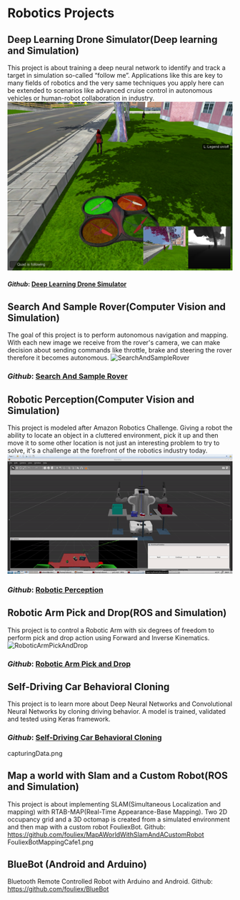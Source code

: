 # Robotics Projects
## Deep Learning Drone Simulator(Deep learning and Simulation)
This project is about training a deep neural network to identify and track a target in simulation so-called “follow me”.
Applications like this are key to many fields of robotics and the very same techniques you apply here can be extended
to scenarios like advanced cruise control in autonomous vehicles or human-robot collaboration in industry.
![DeepLearningDroneSimulator](./images/sim_screenshot.png)

#### *Github*: [Deep Learning Drone Simulator](https://github.com/fouliex/DeepLearningDroneSimulator)
 
 
## Search And Sample Rover(Computer Vision and Simulation)
The goal of this project is to perform autonomous navigation and mapping. 
With each new image we receive from the rover's camera, we can make decision about sending commands like throttle,
brake and steering the rover therefore it becomes autonomous.
![SearchAndSampleRover](./images/rover_image.gif)
### *Github*: [Search And Sample Rover](https://github.com/fouliex/SearchAndSampleRoverProject)

 
## Robotic Perception(Computer Vision and Simulation)
This project is modeled after Amazon Robotics Challenge. Giving a robot the ability to locate an object in a cluttered
environment, pick it up and then move it to some other location is not just an interesting problem to try to solve,
it's a challenge at the forefront of the robotics industry today.
![Robotic Perception](./images/PR2.gif)
### *Github*: [Robotic Perception](https://github.com/fouliex/RoboticPerception)

 

## Robotic Arm Pick and Drop(ROS and Simulation)
This project is to control a Robotic Arm with six degrees of freedom to perform pick and drop action using
 Forward and Inverse Kinematics.
 ![RoboticArmPickAndDrop](./images/PickAndDrop.gif)
### *Github*: [Robotic Arm Pick and Drop](https://github.com/fouliex/RoboticArmPickAndDrop)

  
## Self-Driving Car Behavioral Cloning
This project is to learn more about Deep Neural Networks and Convolutional Neural Networks by cloning driving behavior.
A model is trained, validated and tested using Keras framework.

### *Github*: [Self-Driving Car Behavioral Cloning](https://github.com/fouliex/SelfDrivingCarBehavioralCloning)
capturingData.png
 
    
 
## Map a world with Slam and a Custom Robot(ROS and Simulation)
This project is about implementing SLAM(Simultaneous Localization and mapping) with RTAB-MAP(Real-Time Appearance-Base Mapping). Two 2D occupancy grid and a 3D octomap is created from a simulated environment and then map with a custom robot FouliexBot.
Github: https://github.com/fouliex/MapAWorldWithSlamAndACustomRobot
FouliexBotMappingCafe1.png
 
## BlueBot (Android and Arduino)
Bluetooth Remote Controlled Robot with Arduino and Android. Github: https://github.com/fouliex/BlueBot